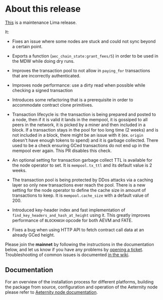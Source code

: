 # About this release

[This](https://github.com/aeternity/aeternity/releases/tag/v5.11.0) is a maintenance Lima release.

It:

* Fixes an issue where some nodes are stuck and could not sync beyond a
  certain point.

* Exports a function (`aec_chain_state:grant_fees/5`) in order to be used in
  the MDW while doing dry runs.

* Improves the transaction pool to not allow in `paying_for` transactions that
  are incorrectly authenticated.

* Improves node performance: use a dirty read when possible while checking a
  signed transaction

* Introduces some refactoring that is a prerequisite in order to accommodate
  contract clone primitives.

* Transaction lifecycle is: the transaction is being prepared and posted to a
  node, then if it is valid it lands in the mempool, it is gossiped to all
  peers in the network, it is picked by a miner and then included in a block.
  If a transaction stays in the pool for too long time (2 weeks) and is not
  included in a block, there might be an issue with it (ex. `origin` doesn't
  have enough tokens to spend) and it is garbage collected. There used to be a
  check ensuring GCed transactions do not end up in the mempool ever again.
  This PR disables this check.

* An optional setting for transaction garbage collect TTL is available for the
  node operator to set. It is `mempool.tx_ttl` and its default value is 2
  weeks.

* The transaction pool is being protected by DDos attacks via a caching layer
  so only new transactions ever reach the pool. There is a new setting for the
  node operator to define the cache size in amount of transactions to keep. It
  is `mempool.cache_size` with a default value of 200.

* Introduced key-header index and fast implementation of
  `find_key_headers_and_hash_at_height` using it. This greatly improves
  performance of `BLOCKHASH` opcode for both AEVM and FATE.

* Fixes a bug when using HTTP API to fetch contract call data at an already
  GCed height.

Please join the **mainnet** by following the instructions in the documentation below,
and let us know if you have any problems by [opening a ticket](https://github.com/aeternity/aeternity/issues).
Troubleshooting of common issues is documented [in the wiki](https://github.com/aeternity/aeternity/wiki/Troubleshooting).

## Documentation

For an overview of the installation process for different platforms,
building the package from source, configuration and operation of the Aeternity
node please refer to [Aeternity node documentation](https://docs.aeternity.io/).
 

